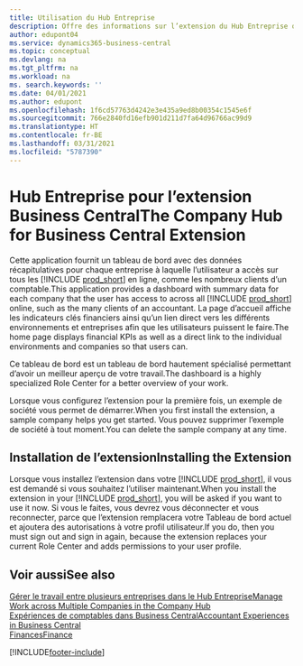 ```yaml
---
title: Utilisation du Hub Entreprise
description: Offre des informations sur l’extension du Hub Entreprise que vous pouvez utiliser pour gérer votre travail dans plusieurs entreprises dans Business Central.
author: edupont04
ms.service: dynamics365-business-central
ms.topic: conceptual
ms.devlang: na
ms.tgt_pltfrm: na
ms.workload: na
ms. search.keywords: ''
ms.date: 04/01/2021
ms.author: edupont
ms.openlocfilehash: 1f6cd57763d4242e3e435a9ed8b00354c1545e6f
ms.sourcegitcommit: 766e2840fd16efb901d211d7fa64d96766ac99d9
ms.translationtype: HT
ms.contentlocale: fr-BE
ms.lasthandoff: 03/31/2021
ms.locfileid: "5787390"
---
```

# <a name="the-company-hub-for-business-central-extension"></a><span data-ttu-id="0863a-103">Hub Entreprise pour l’extension Business Central</span><span class="sxs-lookup"><span data-stu-id="0863a-103">The Company Hub for Business Central Extension</span></span>

<span data-ttu-id="0863a-104">Cette application fournit un tableau de bord avec des données récapitulatives pour chaque entreprise à laquelle l’utilisateur a accès sur tous les [!INCLUDE [prod_short](includes/prod_short.md)] en ligne, comme les nombreux clients d’un comptable.</span><span class="sxs-lookup"><span data-stu-id="0863a-104">This application provides a dashboard with summary data for each company that the user has access to across all [!INCLUDE [prod_short](includes/prod_short.md)] online, such as the many clients of an accountant.</span></span> <span data-ttu-id="0863a-105">La page d’accueil affiche les indicateurs clés financiers ainsi qu’un lien direct vers les différents environnements et entreprises afin que les utilisateurs puissent le faire.</span><span class="sxs-lookup"><span data-stu-id="0863a-105">The home page displays financial KPIs as well as a direct link to the individual environments and companies so that users can.</span></span>

<span data-ttu-id="0863a-106">Ce tableau de bord est un tableau de bord hautement spécialisé permettant d’avoir un meilleur aperçu de votre travail.</span><span class="sxs-lookup"><span data-stu-id="0863a-106">The dashboard is a highly specialized Role Center for a better overview of your work.</span></span>

<span data-ttu-id="0863a-107">Lorsque vous configurez l’extension pour la première fois, un exemple de société vous permet de démarrer.</span><span class="sxs-lookup"><span data-stu-id="0863a-107">When you first install the extension, a sample company helps you get started.</span></span> <span data-ttu-id="0863a-108">Vous pouvez supprimer l’exemple de société à tout moment.</span><span class="sxs-lookup"><span data-stu-id="0863a-108">You can delete the sample company at any time.</span></span>

## <a name="installing-the-extension"></a><span data-ttu-id="0863a-109">Installation de l’extension</span><span class="sxs-lookup"><span data-stu-id="0863a-109">Installing the Extension</span></span>

<span data-ttu-id="0863a-110">Lorsque vous installez l’extension dans votre [!INCLUDE [prod_short](includes/prod_short.md)], il vous est demandé si vous souhaitez l’utiliser maintenant.</span><span class="sxs-lookup"><span data-stu-id="0863a-110">When you install the extension in your [!INCLUDE [prod_short](includes/prod_short.md)], you will be asked if you want to use it now.</span></span> <span data-ttu-id="0863a-111">Si vous le faites, vous devrez vous déconnecter et vous reconnecter, parce que l’extension remplacera votre Tableau de bord actuel et ajoutera des autorisations à votre profil utilisateur.</span><span class="sxs-lookup"><span data-stu-id="0863a-111">If you do, then you must sign out and sign in again, because the extension replaces your current Role Center and adds permissions to your user profile.</span></span>

## <a name="see-also"></a><span data-ttu-id="0863a-112">Voir aussi</span><span class="sxs-lookup"><span data-stu-id="0863a-112">See also</span></span>

[<span data-ttu-id="0863a-113">Gérer le travail entre plusieurs entreprises dans le Hub Entreprise</span><span class="sxs-lookup"><span data-stu-id="0863a-113">Manage Work across Multiple Companies in the Company Hub</span></span>](company-hub.md)  
[<span data-ttu-id="0863a-114">Expériences de comptables dans Business Central</span><span class="sxs-lookup"><span data-stu-id="0863a-114">Accountant Experiences in Business Central </span></span>](finance-accounting.md)  
[<span data-ttu-id="0863a-115">Finances</span><span class="sxs-lookup"><span data-stu-id="0863a-115">Finance</span></span>](finance.md)  


[!INCLUDE[footer-include](includes/footer-banner.md)]